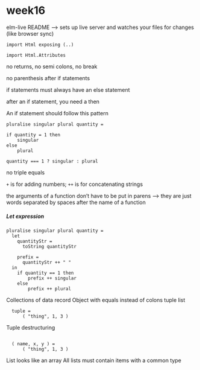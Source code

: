 # week16

elm-live README —> sets up live server and watches your files for changes (like browser sync)

```
import Html exposing (..)

import Html.Attributes
```

no returns, no semi colons, no break

no parenthesis after if statements

if statements must always have an else statement

after an if statement, you need a then

An if statement should follow this pattern

```
pluralise singular plural quantity =

if quantity = 1 then
	singular
else
	plural

quantity === 1 ? singular : plural
```


no triple equals

`+` is for adding numbers; `++` is for concatenating strings

the arguments of a function don’t have to be put in parens —> they are just words separated by spaces after the name of a function

##### Let expression

```
pluralise singular plural quantity =
  let
    quantityStr =
      toString quantityStr

    prefix =
      quantityStr ++ " "
  in
    if quantity == 1 then
        prefix ++ singular
    else
        prefix ++ plural

```

Collections of data
record
Object with equals instead of colons
tuple
list



```
  tuple =
      ( "thing", 1, 3 )

```

Tuple destructuring

```

  ( name, x, y ) =
      ( "thing", 1, 3 )
```

List looks like an array
All lists must contain items with a common type
